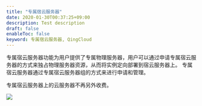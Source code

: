 ```yaml
---
title: "专属宿云服务器"
date: 2020-01-30T00:37:25+09:00
description: Test description
draft: false
enableToc: false
keyword: 专属宿云服务器, QingCloud
---
```




专属宿云服务器功能为用户提供了专属物理服务器，用户可以通过申请专属宿云服务器的方式来独占物理服务器资源，从而将实例定向部署到宿云服务器上。 专属宿云服务器通过专属宿云服务器组的方式来进行申请和管理。

专属宿云服务器上的云服务器不再另外收费。

![](/compute/dedicated-host/intro/_images/overview_1.png)

